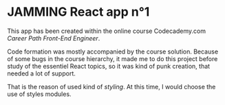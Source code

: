 # JAMMING React app n°1

This app has been created within the online course Codecademy.com _Career Path Front-End Engineer_.

Code formation was mostly accompanied by the course solution. Because of some bugs in the course hierarchy, it made me to do this project before study of the essentiel React topics, so it was kind of punk creation, that needed a lot of support.

That is the reason of used kind of _styling_. At this time, I would choose the use of styles modules.
